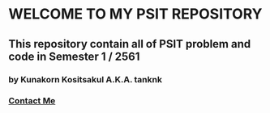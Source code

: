 <h1>WELCOME TO MY PSIT REPOSITORY</h1>
<h2>This repository contain all of PSIT problem and code in Semester 1 / 2561</h1>
<h3>by Kunakorn Kositsakul A.K.A. tanknk</h1>
<h3><a href="https://web.facebook.com/tan.kositsakul?_rdc=1&_rdr">Contact Me</a></h3>
